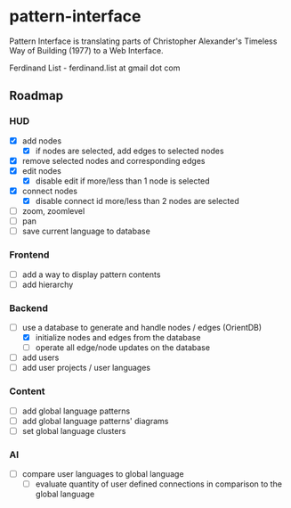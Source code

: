 # pattern-interface

Pattern Interface is translating parts of Christopher Alexander's Timeless Way of Building (1977) to a Web Interface.

Ferdinand List - ferdinand.list at gmail dot com

## Roadmap

### HUD
- [X] add nodes
  - [X] if nodes are selected, add edges to selected nodes
- [X] remove selected nodes and corresponding edges
- [X] edit nodes
	- [X] disable edit if more/less than 1 node is selected
- [X] connect nodes
	- [X] disable connect id more/less than 2 nodes are selected
- [ ] zoom, zoomlevel
- [ ] pan
- [ ] save current language to database

### Frontend 
- [ ] add a way to display pattern contents
- [ ] add hierarchy

### Backend 
- [ ] use a database to generate and handle nodes / edges (OrientDB)
	- [X] initialize nodes and edges from the database
	- [ ] operate all edge/node updates on the database
- [ ] add users
- [ ] add user projects / user languages

### Content
- [ ] add global language patterns
- [ ] add global language patterns' diagrams
- [ ] set global language clusters

### AI
- [ ] compare user languages to global language
  - [ ] evaluate quantity of user defined connections in comparison to the global language